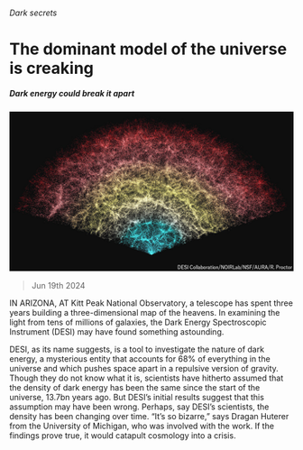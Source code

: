 ###### Dark secrets

# The dominant model of the universe is creaking 

##### Dark energy could break it apart 

![image](images/20240622_STP001.jpg) 

> Jun 19th 2024 

IN ARIZONA, AT Kitt Peak National Observatory, a telescope has spent three years building a three-dimensional map of the heavens. In examining the light from tens of millions of galaxies, the Dark Energy Spectroscopic Instrument (DESI) may have found something astounding.

DESI, as its name suggests, is a tool to investigate the nature of dark energy, a mysterious entity that accounts for 68% of everything in the universe and which pushes space apart in a repulsive version of gravity. Though they do not know what it is, scientists have hitherto assumed that the density of dark energy has been the same since the start of the universe, 13.7bn years ago. But DESI’s initial results suggest that this assumption may have been wrong. Perhaps, say DESI’s scientists, the density has been changing over time. “It’s so bizarre,” says Dragan Huterer from the University of Michigan, who was involved with the work. If the findings prove true, it would catapult cosmology into a crisis.

